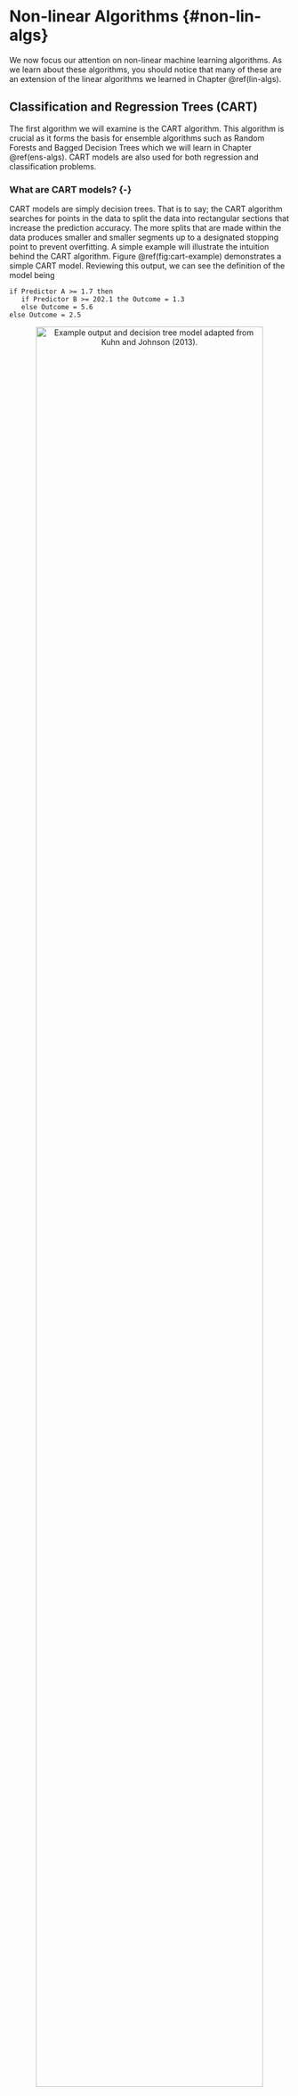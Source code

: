# Non-linear Algorithms {#non-lin-algs}

We now focus our attention on non-linear machine learning algorithms. As we learn about these algorithms, you should notice that many of these are an extension of the linear algorithms we learned in Chapter \@ref(lin-algs).  

## Classification and Regression Trees (CART)

The first algorithm we will examine is the CART algorithm. This algorithm is crucial as it forms the basis for ensemble algorithms such as Random Forests and Bagged Decision Trees which we will learn in Chapter \@ref(ens-algs). CART models are also used for both regression and classification problems. 

### What are CART models? {-}

CART models are simply decision trees. That is to say; the CART algorithm searches for points in the data to split the data into rectangular sections that increase the prediction accuracy. The more splits that are made within the data produces smaller and smaller segments up to a designated stopping point to prevent overfitting. A simple example will illustrate the intuition behind the CART algorithm.  Figure \@ref(fig:cart-example) demonstrates a simple CART model. Reviewing this output, we can see the definition of the model being

```
if Predictor A >= 1.7 then
   if Predictor B >= 202.1 the Outcome = 1.3
   else Outcome = 5.6
else Outcome = 2.5
```

<div class="figure" style="text-align: center">
<img src="img/cart-example.png" alt="Example output and decision tree model adapted from Kuhn and Johnson (2013)." width="90%" />
<p class="caption">(\#fig:cart-example)Example output and decision tree model adapted from Kuhn and Johnson (2013).</p>
</div>

Using the above decision algorithm, we can make future predictions based on the split values of Predictor A and B. 

### How does a CART model learn from data? {-}

#### Regression Trees {-}

For regression trees, CART models search through all the data points for each predictor to determine the optimal split point that partitions the data into two groups and the sum of squared errors (SSE) is the lowest possible value for that split. In the previous example, that value was 1.7 for Predictor A. From that first split; the method is repeated within each new region until the model reaches a designated stopping point, for instance, $n < 20$ data points in any new region. 


\[
SSE\ =\ \sum_{i\in S_1}^{ }\left(y_i-\overline{y_1}\right)^2\ +\ \sum_{i\in S_2}^{ }\left(y_i-\overline{y_2}\right)^2
\]


#### Classification Trees {-}

A frequently used measure for classification trees is the GINI index and is computed by

\[
G\ =\ \sum_{k=1}^Kp_k\times\left(1-p_k\right)
\]

where $p_k$ is the classification probability of the $k$th class. The optimal split point search process is similar to the regression method, except now the algorithm searches for the best split point based on the lowest Gini index indicating the purest node for that split. In this case, purity refers to a node having more of one particular class than another. 

#### Two-class Example {-}
To illustrate how to compute the Gini index, we will walk through a simple two-class example. The first step is to sort the sample based on the predictor values and then find the midpoint of the optimal split point. This split would create a contingency table like the one below. For this table, $n_{11}$ is the proportion of sample observations that are in group 1(samples that are greater than the split value) class 1. The same logic follows for the other three split values. The bold-faced values are the sub-totals of the split groups and the classifications. 


                        Class1                      Class2
--------------  -----------------------  -----------------------  ---------------------------
$>$ split          $n_{11}$               $n_{12}$                 $\mathbf{n_{>split}}$ 
$\leq$ split       $n_{21}$               $n_{22}$                 $\mathbf{n_{\leq split}}$
                 $\mathbf{n_{class1}}$    $\mathbf{n_{class2}}$    $\mathbf{n}$
---------------------------------------------------------------------------------------------

Before the split, the initial Gini index is 

\[G = 2\left(\frac{n_{class1}}{n}\right)\left(\frac{n_{class2}}{n}\right)\]. 

After the split, the Gini index changes to

\[
\begin{align}
G &=\ 2\left[\left(\frac{n_{11}}{n_{>split}}\right)\left(\frac{n_{12}}{n_{>split}}\right)\left(\frac{n_{>split}}{n}\right)\ +\ \left(\frac{n_{21}}{n_{\leq split}}\right)\left(\frac{n_{22}}{n_{\leq split}}\right)\left(\frac{n_{\leq split}}{n}\right)\right]\\
&=\ 2\left[\left(\frac{n_{11}}{n}\right)\left(\frac{n_{12}}{n_{>split}}\right)\ +\ \left(\frac{n_{21}}{n}\right)\left(\frac{n_{22}}{n_{\leq split}}\right)\right]
\end{align}
\]

We can see from the above equation that the Gini index now depends upon the proportion of samples of each class within a region that is weighted by the proportion of sample points in each split group. We compare the new Gini index value to the previous value of the Gini index.  If the new value is smaller than the previous value, the model makes the split the proposed split otherwise. 

Another frequently used method is the Information (Entropy) index and is calculated by

\[
I =\ \sum_{k=1}^{K}-p_klog_2\left(p_k\right)
\]

Similar to the Gini index for K = 2 classes, the information before a split is

\[
I(\text{before split}) = -\left[\frac{n_{class1}}{n}\ \times log_2\left(\frac{n_{class1}}{n}\right)\right]\ - \left[\frac{n_{class2}}{n}\ \times log_2\left(\frac{n_{class2}}{n}\right)\right]
\]

To determine how well a split improved the model, we will compute the information gain statistic. An increase in gain is an advantage, and a decrease in gain is a disadvantage. The calculation of gain is

\[
gain(\text{split}) =\ I(\text{before split})\ -\ I(\text{after split})
\]

To calculate the information index after the split, do the following

\[
\begin{align}
I(>split) &=\ -\left[\frac{n_{11}}{n_{>split}}\ \times\ log_2\left(\frac{n_{11}}{n_{>split}}\right)\right]\ - \left[\frac{n_{12}}{n_{>split}}\ \times\ log_2\left(\frac{n_{12}}{n_{>split}}\right)\right]\\
I(\leq split) &=\ -\left[\frac{n_{21}}{n_{\leq split}}\ \times\ log_2\left(\frac{n_{21}}{n_{\leq split}}\right)\right]\ - \left[\frac{n_{22}}{n_{\leq split}}\ \times\ log_2\left(\frac{n_{22}}{n_{\leq split}}\right)\right]\\ 
I(\text{after split}) &=\ \frac{n_{>split}}{n}\ I(>split)\ +\ \frac{n_{\leq split}}{n}\ I(\leq split)
\end{align}
\]

##### Gini Example {-}
We will now work through an example problem using the Gini index. Figure \@ref(fig:gini-example) shows the results of predicted classes with regions for a two-class model. There are a total of 208 observations: 111 observations for Class 1 and 97 observations for Class 2. Using this information, we can compute the Gini index before any splits.


```r
n_obs <- 208
n_class_one <- 111
n_class_two <- 97
gini_before <- 2 * (n_class_one/n_obs) * (n_class_two/n_obs)
```

Based on the above calculation the pre-split Gini index is 0.498. 

<div class="figure" style="text-align: center">
<img src="img/applied-pred-Ch14Fig01.png" alt="Example classification model results." width="90%" />
<p class="caption">(\#fig:gini-example)Example classification model results.</p>
</div>


The contingency table for Predictor B of the above figure is below. Using this information, we can compute the post-split Gini index 

                  Class1     Class2
--------------  ---------- ----------
$B > 0.197$         91         30
$B \leq 0.197$      20         67
-------------------------------------


```r
n11 <- 91; n12 <- 30; n21 <- 20; n22 <- 67;
n_group_one <- 121; n_group_two <- 87;
group_one_prop <- (n11/n_obs)*(n12/n_group_one)
group_two_prop <- (n21/n_obs)*(n22/n_group_two)
gini_after <- 2 * sum(group_one_prop,group_two_prop)
```

The final Gini index post-split is now 0.365 which indicates an improvement in classification purity. We can also observe that any value $\leq 0.197$ will receive a classification of 2 and a classification of 1 otherwise with regards to this particular split point. 

### Pre-processing requirements? {-}

CART models do not require any special pre-processing of the data, but you can center and scale values based on skewness and other factors.

### Practical Exerecise

#### Libraries{-}
This exercise will use the ``AppliedPredictiveModeling``, ``rpart``, ``caret``, and ``partykit`` packages.


```r
library(AppliedPredictiveModeling)
library(rpart)
library(caret)
library(partykit)
```

#### Regression Tree {-}

##### Data {-}
For this exercise, we will use the solubility dataset described in @kuhn2013applied. In short, the features of this dataset are:

* 208 binary "fingerprints" that indicate the presence or absence of a particular chemical sub-structure; 
* 16 count descriptors (such as the number of bonds or the number of Bromine atoms);
* 4 continuous descriptors (such as molecular weight or surface area) [@kuhn2014package]. 

The authors centered and scaled the data to account for skewness. The target variable is a vector of log10 solubility values. The goal of this exercise is to predict the solubility value based on the set of features. Below is a view of some of the features and target values


```r
data(solubility)
str(solTrainXtrans[,c(1:10,209:228)])
```

```
## 'data.frame':	951 obs. of  30 variables:
##  $ FP001            : int  0 0 1 0 0 1 0 1 1 1 ...
##  $ FP002            : int  1 1 1 0 0 0 1 0 0 1 ...
##  $ FP003            : int  0 0 1 1 1 1 0 1 1 1 ...
##  $ FP004            : int  0 1 1 0 1 1 1 1 1 1 ...
##  $ FP005            : int  1 1 1 0 1 0 1 0 0 1 ...
##  $ FP006            : int  0 1 0 0 1 0 0 0 1 1 ...
##  $ FP007            : int  0 1 0 1 0 0 0 1 1 1 ...
##  $ FP008            : int  1 1 1 0 0 0 1 0 0 0 ...
##  $ FP009            : int  0 0 0 0 1 1 1 0 1 0 ...
##  $ FP010            : int  0 0 1 0 0 0 0 0 0 0 ...
##  $ MolWeight        : num  5.34 5.9 5.33 4.92 5.44 ...
##  $ NumAtoms         : num  3.37 3.91 3.53 3.3 3.47 ...
##  $ NumNonHAtoms     : num  2.83 3.3 2.77 2.4 2.77 ...
##  $ NumBonds         : num  3.43 3.97 3.53 3.3 3.47 ...
##  $ NumNonHBonds     : num  4.01 4.87 3.71 3.08 3.71 ...
##  $ NumMultBonds     : num  5.26 4.68 3.24 1.38 2.94 ...
##  $ NumRotBonds      : num  0 1.609 1.609 0.693 1.792 ...
##  $ NumDblBonds      : num  0 0 0.567 0.805 0 ...
##  $ NumAromaticBonds : num  2.83 2.56 1.95 0 1.95 ...
##  $ NumHydrogen      : num  3.86 5.32 4.73 4.47 4.47 ...
##  $ NumCarbon        : num  4.18 5.09 4.02 3.51 3.32 ...
##  $ NumNitrogen      : num  0.585 0.642 0 0 0.694 ...
##  $ NumOxygen        : num  0 0.693 1.099 0 0 ...
##  $ NumSulfer        : num  0 0.375 0 0 0 0.375 0 0 0 0 ...
##  $ NumChlorine      : num  0 0 0 0 0.375 ...
##  $ NumHalogen       : num  0 0 0 0 0.375 ...
##  $ NumRings         : num  1.386 1.609 0.693 0.693 0.693 ...
##  $ HydrophilicFactor: num  -1.607 -0.441 -0.385 -2.373 -0.071 ...
##  $ SurfaceArea1     : num  6.81 9.75 8.25 0 9.91 ...
##  $ SurfaceArea2     : num  6.81 12.03 8.25 0 9.91 ...
```

```r
str(solTrainY)
```

```
##  num [1:951] -3.97 -3.98 -3.99 -4 -4.06 -4.08 -4.08 -4.1 -4.1 -4.11 ...
```

##### Create and Analyze Regression Tree {-}

The ``rpart()`` function in `R` is a widely used method for computing trees using the CART method, and we will use this function. Another package ``party`` uses the [conditional inference framework](https://stats.stackexchange.com/questions/12140/conditional-inference-trees-vs-traditional-decision-trees) to form its trees.


```r
set.seed(100)
rpartTune <- train(solTrainXtrans, solTrainY,
                   method = "rpart2",
                   tuneLength = 10,
                   trControl= trainControl(method = "cv")
                   )
rpartTune$results
```

```
##    maxdepth     RMSE  Rsquared       MAE     RMSESD RsquaredSD      MAESD
## 1         1 1.617667 0.3745252 1.2657915 0.11511437 0.05777279 0.08191460
## 2         2 1.433114 0.5067404 1.1326186 0.07599686 0.04909341 0.04940391
## 3         3 1.357672 0.5568291 1.0657348 0.07354389 0.05231774 0.06091190
## 4         4 1.263596 0.6166997 0.9974476 0.10201869 0.05547696 0.07947602
## 5         5 1.192831 0.6581800 0.9429124 0.11324197 0.05669830 0.08594278
## 6         6 1.142654 0.6853056 0.9009065 0.10585813 0.05990671 0.08607556
## 7         7 1.111858 0.7020728 0.8707216 0.10580483 0.06389863 0.08126706
## 8         8 1.094535 0.7110088 0.8545809 0.11400541 0.06474333 0.09512021
## 9         9 1.091880 0.7116190 0.8465921 0.11938842 0.06737339 0.10068304
## 10       10 1.068799 0.7236716 0.8232469 0.12842861 0.07102897 0.10641491
```

```r
#Build the initial model

training_data <- data.frame(cbind(solTrainXtrans,solTrainY))
training_model <- rpart(solTrainY ~., data = training_data,
                    control = rpart.control(maxdepth = 10))

#Examine the tree complexity
plotcp(training_model)
```

<img src="03-Non-Linear-Algorithms_files/figure-html/cart-tree-calc-1.png" width="672" />

```r
training_model$cptable
```

```
##            CP nsplit rel error    xerror       xstd
## 1  0.37300506      0 1.0000000 1.0010223 0.05357024
## 2  0.13770014      1 0.6269949 0.6314019 0.03143820
## 3  0.06971510      2 0.4892948 0.4945930 0.02321245
## 4  0.06180269      3 0.4195797 0.4434574 0.02133679
## 5  0.04729111      4 0.3577770 0.3838988 0.01904376
## 6  0.02650301      5 0.3104859 0.3514391 0.01837681
## 7  0.01789274      6 0.2839829 0.3062709 0.01570413
## 8  0.01553523      7 0.2660901 0.2989517 0.01566820
## 9  0.01178134      8 0.2505549 0.2910022 0.01551438
## 10 0.01150195      9 0.2387736 0.2879867 0.01543448
## 11 0.01000000     10 0.2272716 0.2761810 0.01525549
```

```r
#Add min(xerror+xstd) and find the smallest tree w/xerror < min(xerror+xstd)
which(training_model$cptable[,4] < min(training_model$cptable[,4]+training_model$cptable[,5]))
```

```
##  9 10 11 
##  9 10 11
```

```r
#Prune the tree
training_model <- rpart(solTrainY ~., data = training_data,
                    cp = .014)
model_tree <- as.party
```

Figure \@ref(fig:cart-plot) displays the final results that we can use for interpretation of the model. To create the plot just use the code ``plot(model_tree)``. You could also use the ``prp`` function from the ``rpart.plot`` package. Using that package the ``prp`` plot would be 

``prp(training_model,type=4,extra=106,box.col = c("#deebf7","#fff7bc")[training_model$frame$yval],cex = 0.6)``

<div class="figure" style="text-align: center">
<img src="img/final-cart-plot.png" alt="Final CART model regression results." width="90%" />
<p class="caption">(\#fig:cart-plot)Final CART model regression results.</p>
</div>

#### Classification Tree {-}

For this exercise, we will use the ``spam`` data from the [UCI Machine Learning Repository](https://archive.ics.uci.edu/ml/datasets/spambase). Click the link for a description of the dataset. In this exercise, we will build a classification tree that will classify an email as "spam" (1) or "not spam" (0) from a set of input features based on characteristics of the email. 

##### Data {-}

I already created a training and test dataset from the original data.


```r
spam_train <- read.table("data/spam-train.txt",header=TRUE)
str(spam_train[,c(1:10,49:58)])
```

```
## 'data.frame':	3682 obs. of  20 variables:
##  $ word_freq_make            : num  0 0.21 0.06 0 0 0.06 0 0 0 0 ...
##  $ word_freq_address         : num  0.64 0.28 0 0 0 0.12 0 0.69 0 0.42 ...
##  $ word_freq_all             : num  0.64 0.5 0.71 0 0 0.77 0 0.34 0 0.42 ...
##  $ word_freq_3d              : num  0 0 0 0 0 0 0 0 0 0 ...
##  $ word_freq_our             : num  0.32 0.14 1.23 0.63 1.88 0.19 0 0.34 0.9 1.27 ...
##  $ word_freq_over            : num  0 0.28 0.19 0 0 0.32 0 0 0 0 ...
##  $ word_freq_remove          : num  0 0.21 0.19 0.31 0 0.38 0.96 0 0.9 0.42 ...
##  $ word_freq_internet        : num  0 0.07 0.12 0.63 1.88 0 0 0 0 0 ...
##  $ word_freq_order           : num  0 0 0.64 0.31 0 0.06 0 0 0 0 ...
##  $ word_freq_mail            : num  0 0.94 0.25 0.63 0 0 1.92 0 0.9 1.27 ...
##  $ char_freq_.               : num  0 0 0.01 0 0 0.04 0 0 0 0 ...
##  $ char_freq_..1             : num  0 0.132 0.143 0.135 0.206 0.03 0 0.056 0 0.063 ...
##  $ char_freq_..2             : num  0 0 0 0 0 0 0 0 0 0 ...
##  $ char_freq_..3             : num  0.778 0.372 0.276 0.135 0 0.244 0.462 0.786 0 0.572 ...
##  $ char_freq_..4             : num  0 0.18 0.184 0 0 0.081 0 0 0 0.063 ...
##  $ char_freq_..5             : num  0 0.048 0.01 0 0 0 0 0 0 0 ...
##  $ capital_run_length_average: num  3.76 5.11 9.82 3.54 2.45 ...
##  $ capital_run_length_longest: int  61 101 485 40 11 43 6 61 7 55 ...
##  $ capital_run_length_total  : int  278 1028 2259 191 49 749 21 261 25 249 ...
##  $ spam                      : int  1 1 1 1 1 1 1 1 1 1 ...
```

##### Create and Analyze Classification Tree {-}


```r
#Gini Index
set.seed(33)
train_ctrl <- trainControl(method = "repeatedcv", number = 10, repeats = 3)
gini_tune <- train(as.factor(spam) ~., data = spam_train, method = "rpart",
                   trControl=train_ctrl,
                   tuneLength = 10, 
                   parms=list(split='gini'))
gini_tune
```

```
## CART 
## 
## 3682 samples
##   57 predictor
##    2 classes: '0', '1' 
## 
## No pre-processing
## Resampling: Cross-Validated (10 fold, repeated 3 times) 
## Summary of sample sizes: 3314, 3314, 3314, 3314, 3314, 3314, ... 
## Resampling results across tuning parameters:
## 
##   cp           Accuracy   Kappa    
##   0.003445899  0.9081141  0.8058190
##   0.004824259  0.9076590  0.8046889
##   0.004996554  0.9075684  0.8043431
##   0.007580979  0.9004158  0.7877333
##   0.008959338  0.8977900  0.7824209
##   0.011026878  0.8948019  0.7760678
##   0.028945555  0.8835744  0.7519631
##   0.048587181  0.8580420  0.6960586
##   0.139214335  0.8024604  0.5694978
##   0.480358374  0.6672850  0.1807224
## 
## Accuracy was used to select the optimal model using the largest value.
## The final value used for the model was cp = 0.003445899.
```

```r
spam_gini_model <- rpart(as.factor(spam) ~., data = spam_train,
                    cp = .004)
spam_gini_tree <- as.party(spam_gini_model)

#Information Index
set.seed(33)
info_tune <- train(as.factor(spam) ~., data = spam_train, method = "rpart",
                   trControl=train_ctrl,
                   tuneLength = 10, 
                   parms=list(split='information'))
info_tune
```

```
## CART 
## 
## 3682 samples
##   57 predictor
##    2 classes: '0', '1' 
## 
## No pre-processing
## Resampling: Cross-Validated (10 fold, repeated 3 times) 
## Summary of sample sizes: 3314, 3314, 3314, 3314, 3314, 3314, ... 
## Resampling results across tuning parameters:
## 
##   cp           Accuracy   Kappa    
##   0.003445899  0.9094686  0.8089887
##   0.004824259  0.9047612  0.7987113
##   0.004996554  0.9044890  0.7981798
##   0.007580979  0.8992381  0.7872833
##   0.008959338  0.8960683  0.7809151
##   0.011026878  0.8947100  0.7783906
##   0.028945555  0.8750641  0.7335340
##   0.048587181  0.8527014  0.6836963
##   0.139214335  0.7885197  0.5351061
##   0.480358374  0.6613973  0.1634549
## 
## Accuracy was used to select the optimal model using the largest value.
## The final value used for the model was cp = 0.003445899.
```

```r
spam_info_model <- rpart(as.factor(spam)~., data = spam_train,
                         cp = .004)
spam_info_tree <- as.party(spam_info_model)
```

 

<div class="figure" style="text-align: center">
<img src="img/cart-gini-example.png" alt="Gini Index CART model classification results." width="90%" />
<p class="caption">(\#fig:cart-gini-plot)Gini Index CART model classification results.</p>
</div>

<div class="figure" style="text-align: center">
<img src="img/cart-info-example.png" alt="Information Index CART model classification results." width="90%" />
<p class="caption">(\#fig:cart-info-plot)Information Index CART model classification results.</p>
</div>

## Naive Bayes

Recall Baye's Theorem from Chapter \@ref(lin-algs)

\[
\Pr\left(Y\ =\ k\ |X\right)\ =\ \frac{P\left(X|Y\ =\ k\right)P\left(Y\right)}{P\left(X\right)}
\]

where we want to answer the question "what is the probability of a particular target classification given the observed features?"

Upon calculating the posterior probability for each classification, you can then select the classification with the highest probability. In the literature, this calculation is the maximum a posteriori (MAP), and we find it by

\[
\begin{align}
MAP(Y) &=\ max\left(P(Y \vert X\right)\\
&=\ max\left(\frac{P\left(X|Y\ =\ k\right)P\left(Y\right)}{P\left(X\right)}\right)\\
&=\ max\left(P\left(X|Y\ =\ k\right)P\left(Y\right)\right)
\end{align}
\]

We can ignore the denominator of the original equation because the $P(X)$ is a constant for terms. Also, the reason why this method is called Naive Bayes is that the features are assumed to be independent. To put it another way, instead of computing $P(x_1,x_2,\dots,x_p\ \vert Y)$, the independence assumption simplifies this calculation to
 
\[
P\left(X\vert Y\ =\ k\right) = \prod_{j=1}^{P}P\left(X \vert Y\ = k\right)
\]

Another aspect of the Naive Bayes method is the distribution of the features. A Gaussian distribution will be used for continuous features, and kern density estimates for discrete features. 

### Practical Exerecise

We will use the spam data for this exercise.

#### Naive Bayes Model {-}
We will use the ``naiveBayes`` function from the ``klaR`` package along with the ``caret`` package. 


```r
set.seed(33)
library(klaR)
nb_tune <- train(as.factor(spam) ~ ., 
         data=spam_train,
         method = "nb",
         trControl = trainControl(method="none"),
         tuneGrid = data.frame(fL=0, usekernel=FALSE, adjust=1))
nb_preds <- predict(nb_tune,spam_train,type = "raw")
confusionMatrix(nb_preds,as.factor(spam_train$spam))
```

```
## Confusion Matrix and Statistics
## 
##           Reference
## Prediction    0    1
##          0 1233   87
##          1  998 1364
##                                         
##                Accuracy : 0.7053        
##                  95% CI : (0.6903, 0.72)
##     No Information Rate : 0.6059        
##     P-Value [Acc > NIR] : < 2.2e-16     
##                                         
##                   Kappa : 0.444         
##  Mcnemar's Test P-Value : < 2.2e-16     
##                                         
##             Sensitivity : 0.5527        
##             Specificity : 0.9400        
##          Pos Pred Value : 0.9341        
##          Neg Pred Value : 0.5775        
##              Prevalence : 0.6059        
##          Detection Rate : 0.3349        
##    Detection Prevalence : 0.3585        
##       Balanced Accuracy : 0.7464        
##                                         
##        'Positive' Class : 0             
## 
```

## k-Nearest Neigbors

### Practical Exerecise

## Support Vector Machines

### Practical Exerecise


